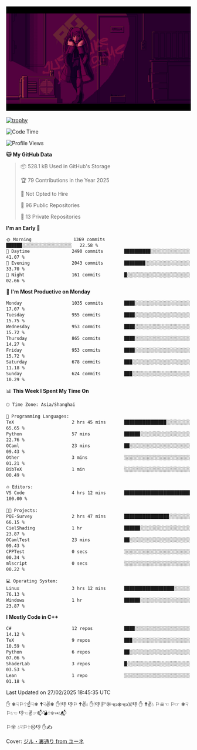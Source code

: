 ![](imgs/main.png)

[![trophy](https://github-profile-trophy.vercel.app/?username=NeilKleistGao&theme=dracula)](https://github.com/ryo-ma/github-profile-trophy)

<!--START_SECTION:waka-->
![Code Time](http://img.shields.io/badge/Code%20Time-1%2C645%20hrs%2030%20mins-blue)

![Profile Views](http://img.shields.io/badge/Profile%20Views-0-blue)

**🐱 My GitHub Data** 

> 📦 528.1 kB Used in GitHub's Storage 
 > 
> 🏆 79 Contributions in the Year 2025
 > 
> 🚫 Not Opted to Hire
 > 
> 📜 96 Public Repositories 
 > 
> 🔑 13 Private Repositories 
 > 
**I'm an Early 🐤** 

```text
🌞 Morning                1369 commits        ██████░░░░░░░░░░░░░░░░░░░   22.58 % 
🌆 Daytime                2490 commits        ██████████░░░░░░░░░░░░░░░   41.07 % 
🌃 Evening                2043 commits        ████████░░░░░░░░░░░░░░░░░   33.70 % 
🌙 Night                  161 commits         █░░░░░░░░░░░░░░░░░░░░░░░░   02.66 % 
```
📅 **I'm Most Productive on Monday** 

```text
Monday                   1035 commits        ████░░░░░░░░░░░░░░░░░░░░░   17.07 % 
Tuesday                  955 commits         ████░░░░░░░░░░░░░░░░░░░░░   15.75 % 
Wednesday                953 commits         ████░░░░░░░░░░░░░░░░░░░░░   15.72 % 
Thursday                 865 commits         ████░░░░░░░░░░░░░░░░░░░░░   14.27 % 
Friday                   953 commits         ████░░░░░░░░░░░░░░░░░░░░░   15.72 % 
Saturday                 678 commits         ███░░░░░░░░░░░░░░░░░░░░░░   11.18 % 
Sunday                   624 commits         ███░░░░░░░░░░░░░░░░░░░░░░   10.29 % 
```


📊 **This Week I Spent My Time On** 

```text
🕑︎ Time Zone: Asia/Shanghai

💬 Programming Languages: 
TeX                      2 hrs 45 mins       ████████████████░░░░░░░░░   65.65 % 
Python                   57 mins             ██████░░░░░░░░░░░░░░░░░░░   22.76 % 
OCaml                    23 mins             ██░░░░░░░░░░░░░░░░░░░░░░░   09.43 % 
Other                    3 mins              ░░░░░░░░░░░░░░░░░░░░░░░░░   01.21 % 
BibTeX                   1 min               ░░░░░░░░░░░░░░░░░░░░░░░░░   00.49 % 

🔥 Editors: 
VS Code                  4 hrs 12 mins       █████████████████████████   100.00 % 

🐱‍💻 Projects: 
PQE-Survey               2 hrs 47 mins       █████████████████░░░░░░░░   66.15 % 
CielShading              1 hr                ██████░░░░░░░░░░░░░░░░░░░   23.87 % 
OCamlTest                23 mins             ██░░░░░░░░░░░░░░░░░░░░░░░   09.43 % 
CPPTest                  0 secs              ░░░░░░░░░░░░░░░░░░░░░░░░░   00.34 % 
mlscript                 0 secs              ░░░░░░░░░░░░░░░░░░░░░░░░░   00.22 % 

💻 Operating System: 
Linux                    3 hrs 12 mins       ███████████████████░░░░░░   76.13 % 
Windows                  1 hr                ██████░░░░░░░░░░░░░░░░░░░   23.87 % 
```

**I Mostly Code in C++** 

```text
C#                       12 repos            ████░░░░░░░░░░░░░░░░░░░░░   14.12 % 
TeX                      9 repos             ███░░░░░░░░░░░░░░░░░░░░░░   10.59 % 
Python                   6 repos             ██░░░░░░░░░░░░░░░░░░░░░░░   07.06 % 
ShaderLab                3 repos             █░░░░░░░░░░░░░░░░░░░░░░░░   03.53 % 
Lean                     1 repo              ░░░░░░░░░░░░░░░░░░░░░░░░░   01.18 % 
```




 Last Updated on 27/02/2025 18:45:35 UTC
<!--END_SECTION:waka-->

✋ ❄☟⚐🕆☝☟❄ 🕈☟✌❄ ✋🕯👎 👎⚐ 🕈✌💧 ✋🕯👎 🏱☼☜❄☜☠👎 ✋ 🕈✌💧 ⚐☠☜ ⚐☞ ❄☟⚐💧☜ 👎☜✌☞📫💣🕆❄☜💧📬

⚐☼ 💧☟⚐🕆☹👎 ✋✍

Cover: [ジル・裏通り from ユーネ](https://www.pixiv.net/artworks/62127066)
